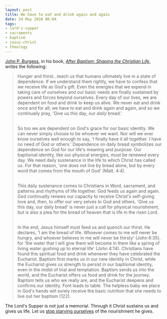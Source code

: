 ```yaml
---
layout: post
title: We have to eat and drink again and again
date: 24 May 2010 06:04
tags:
- lord's-supper
- sacraments
- baptism
- jesus-christ
- theology
---
```

<p><a href="http://www.pts.edu/burgessj">John P. Burgess</a>, in his book, <a href="http://www.amazon.com/After-Baptism-John-P-Burgess/dp/0664228844"><em>After Baptism: Shaping the Christian Life</em></a>, writes the following:</p>
<blockquote>
Hunger and thirst...teach us that humans ultimately live in a state of dependence. If we understand them rightly, we have to confess that we receive life as God's gift. Even the energies that we expend in taking care of ourselves and our basic needs are finally sustained by powers and forces beyond ourselves. Every day of our lives, we are dependent on food and drink to keep us alive. We never eat and drink once and for all; we have to eat and drink again and again, and so we continually pray, 'Give us this day, our <em>daily</em> bread.'<br><br>

So too we are dependent on God's grace for our basic identity. We can never simply choose to be whoever we want. Nor will we ever know ourselves well enough to say, 'I finally have it all together. I have no need of God or others.' Dependence on daily bread symbolizes our dependence on God for our life's meaning and purpose. Our baptismal identity, like our physical energies, must be renewed every day. We need daily sustenance in the life to which Christ has called us. For that reason, 'one does not live by bread alone, but by every word that comes from the mouth of God' (Matt. 4:4).<br><br>

This daily sustenance comes to Christians in Word, sacrament, and patterns and rhythyms of life together. God feeds us again and again. God continually renews our capacity to receive Christ's self-giving love and, then, to offer our very selves to God and others. 'Give us this day, our daily bread' is never just a call for physical nourishment, but is also a plea for the bread of heaven that is life in the risen Lord.<br><br>

In the end, Jesus himself must feed us and quench our thirst. He declares, 'I am the bread of life. Whoever comes to me will never be hungry, and whoever believes in me will never be thirsty' (John 6:35), for 'the water that I will give them will become in them like a spring of living water gushing up to eternal life' (John 4:14). Christians have found this spiritual food and drink whenever they have celebrated the Eucharist. Baptism first marks us in our new identity in Christ, while the Eucharist gives us strength to persist in our baptismal identity, even in the midst of trial and temptation. Baptism sends us into the world, and the Eucharist offers us food and drink for the journey. Baptism tells us who we really are, and the Eucharist deepens and confirms our identity. Font leads to table. The helpless baby we place in God's hands will surely receive the basic nutrition that she needs to live out her baptism (122).
</blockquote>

The Lord's Supper is not just a memorial. Through it Christ sustains us and gives us life. Let us <a href="http://jakebelder.com/infrequent-celebration-of-the-supper-is-the-d">stop starving ourselves</a> of the nourishment he gives.
